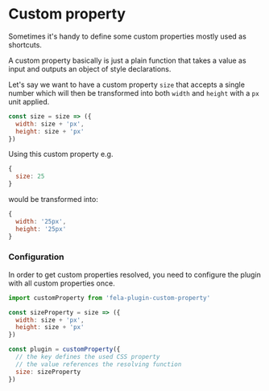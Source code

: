 # Custom property

Sometimes it's handy to define some custom properties mostly used as shortcuts.

A custom property basically is just a plain function that takes a value as input and outputs an object of style declarations.

Let's say we want to have a custom property `size` that accepts a single number which will then be transformed into both `width` and `height` with a `px` unit applied.

```javascript
const size = size => ({
  width: size + 'px',
  height: size + 'px'
})
```

Using this custom property e.g.
```javascript
{
  size: 25
}
```
would be transformed into:
```javascript
{
  width: '25px',
  height: '25px'
}
```

### Configuration
In order to get custom properties resolved, you need to configure the plugin with all custom properties once.
```javascript
import customProperty from 'fela-plugin-custom-property'

const sizeProperty = size => ({
  width: size + 'px',
  height: size + 'px'
})

const plugin = customProperty({
  // the key defines the used CSS property
  // the value references the resolving function
  size: sizeProperty
})


```
